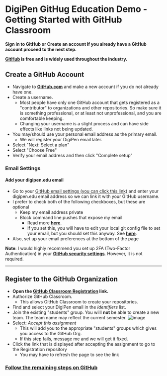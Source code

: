 # DigiPen GitHug Education Demo - Getting Started with GitHub Classroom

**Sign in to GitHub or Create an account If you already have a GitHub account proceed to the next step.**

**[GitHub](https://github.com) is free and is widely used throughout the industry.**

## Create a GitHub Account

- Navigate to **[GitHub.com](https://github.com)** and make a new account if you do not already have one.
- Create a username.
  - Most people have only one GitHub account that gets registered as a "contributor" to organizations and other repositories. So make sure it is something professional, or at least not unprofessional, and you are comfortable keeping.
  - Changing your username is a slight process and can have side effects like links not being updated.
- You may/should use your personal email address as the primary email.
  - We will register your DigiPen email later.
- Select "Next: Select a plan"
- Select "Choose Free"
- Verify your email address and then click "Complete setup"

### Email Settings

#### Add your digipen.edu email

- Go to your [GitHub email settings (you can click this link)](https://github.com/settings/emails) and enter your digipen.edu email address so we can link it with your GitHub username.
- I prefer to check both of the following checkboxes, but these are optional
  - Keep my email address private
  - Block command line pushes that expose my email
    - Read more **[here](https://help.github.com/en/github/setting-up-and-managing-your-github-user-account/blocking-command-line-pushes-that-expose-your-personal-email-address)**.
    - If you set this, you will have to edit your local git config file to set your email, but you should set this anyway. See **[here](https://help.github.com/en/github/setting-up-and-managing-your-github-user-account/setting-your-commit-email-address)**.
- Also, set up your email preferences at the bottom of the page

**Note**: I would highly recommend you set up 2FA (Two-Factor Authentication) in your **[GitHub security settings](https://github.com/settings/security)**. However, it is not required.

---  

## Register to the GitHub Organization

- **Open the [GitHub Classroom Registration](https://classroom.github.com/a/de3356eN) link.**  
- Authorize GitHub Classroom.
  - This allows GitHub Classroom to create your repositories.
- Find and select your DigiPen email in the *Identifiers* list.
- Join the existing "students" group. You willl **not** be able to create a new team. The team name may reflect the current semester.
  ![image](https://github.com/user-attachments/assets/fe2131b2-e824-4c79-8f48-ac6c48014b14)
- Select: *Accept this assignment*
  - This will add you to the appropriate "students" groups which gives you access to the GitHub Org.
  - If this step fails, message me and we will get it fixed.
- Click the link that is displayed after accepting the assignment to go to the Registration repository
  - You may have to refresh the page to see the link

### [Follow the remaining steps on GitHub](../setup/README.md)
